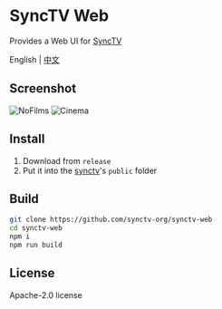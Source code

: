 # SyncTV Web

Provides a Web UI for [SyncTV](https://github.com/synctv-org/synctv)

English | [中文](./README-CN.md)

## Screenshot

![NoFilms](https://cdn.imlazy.ink:233/img/tup/synctv/cinema-nofilms.jpg)
![Cinema](https://cdn.imlazy.ink:233/img/tup/synctv/cinema.jpg)

## Install

1. Download from `release`
2. Put it into the [synctv](https://github.com/synctv-org/synctv)'s `public` folder

## Build

```bash
git clone https://github.com/synctv-org/synctv-web
cd synctv-web
npm i
npm run build
```

## License

Apache-2.0 license
